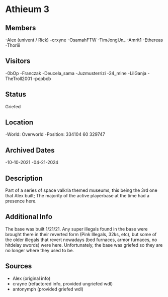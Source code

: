 # Athieum 3

## Members
-Alex (univent / Rick)
-crxyne
-OsamahFTW
-TimJongUn_
-Amrit1
-Ethereas
-Thoriii

## Visitors
-0bOp
-Franczak
-Deucela_sama
-Juzmusterrizi
-24_mine
-LilGanja
-TheTroll2001
-pcpbcb

## Status
Griefed

## Location
-World: Overworld
-Position: 334104 60 329747

## Archived Dates
-10-10-2021
-04-21-2024

## Description
Part of a series of space valkria themed museums, this being the 3rd one that Alex built; The majority of the active playerbase at the time had a presence here.

## Additional Info
The base was built 1/21/21. Any super illegals found in the base were brought there in their reverted form (Pink Illegals, 32ks, etc), but some of the older illegals that revert nowadays (bed furnaces, armor furnaces, no hitdelay swords) were here. Unfortunately, the base was griefed so they are no longer where they used to be.

## Sources
- Alex (original info)
- crayne (refactored info, provided ungriefed wdl)
- antonymph (provided griefed wdl)